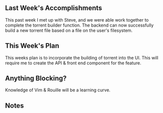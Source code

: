## Last Week's Accomplishments

This past week I met up with Steve, and we were able work together to complete the torrent builder function. The backend
can now successfully build a new torrent file based on a file on the user's filesystem.

## This Week's Plan

This weeks plan is to incorporate the building of torrent into the UI. This will require me to create the API & front end
component for the feature.

## Anything Blocking?

Knowledge of Vim & Rouille will be a learning curve.

## Notes
